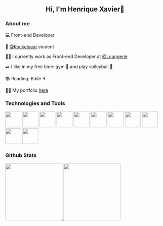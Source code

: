 <h2 align=center>Hi, I'm Henrique Xavier👋</h2>

### About me

💻 Front-end Developer

🚀 <a href="https://www.rocketseat.com.br">@Rocketseat</a> student

👩‍💻 I currently work as Front-end Developer at <a href="https://www.linkedin.com/company/loungerie-intimates/">@Loungerie</a> 

✒️ I like in my free time: gym 💪 and play volleyball 🏐

📚 Reading: Bible ✝️

👨‍💻 My portfolio <a href="https://hnascx.dev">here</a>
<br>
<h3>Technologies and Tools</h3>
  <div><a href="https://react.dev/"><img src="https://cdn.jsdelivr.net/gh/devicons/devicon@latest/icons/react/react-original.svg" width="50px" height="50px" /></a>
  <a href="https://nextjs.org/"><img src="https://cdn.jsdelivr.net/gh/devicons/devicon@latest/icons/nextjs/nextjs-original.svg" width="50px" height="50px" /></a>
  <a href="https://nodejs.org/en"><img src="https://cdn.jsdelivr.net/gh/devicons/devicon@latest/icons/nodejs/nodejs-original-wordmark.svg" width="50px" height="50px" /></a>
  <a href="https://www.typescriptlang.org/"><img src="https://cdn.jsdelivr.net/gh/devicons/devicon@latest/icons/typescript/typescript-original.svg" width="50px" height="50px" /></a>
  <a href="https://developer.mozilla.org/en-US/docs/Web/JavaScript"><img src="https://cdn.jsdelivr.net/gh/devicons/devicon@latest/icons/javascript/javascript-original.svg" width="50px" height="50px" /></a>
  <a href="https://developer.mozilla.org/en-US/docs/Web/HTML"><img src="https://cdn.jsdelivr.net/gh/devicons/devicon@latest/icons/html5/html5-original.svg" width="50px" height="50px" /></a>
  <a href="https://developer.mozilla.org/en-US/docs/Web/CSS"><img src="https://cdn.jsdelivr.net/gh/devicons/devicon@latest/icons/css3/css3-original.svg" width="50px" height="50px" /></a>
  <a href="https://sass-lang.com/"><img src="https://cdn.jsdelivr.net/gh/devicons/devicon@latest/icons/sass/sass-original.svg" width="50px" height="50px" /></a>
  <a href="https://tailwindcss.com/"><img src="https://cdn.jsdelivr.net/gh/devicons/devicon@latest/icons/tailwindcss/tailwindcss-original.svg" width="50px" height="50px" /></a>
  <a href="https://www.cypress.io/"><img src="https://cdn.jsdelivr.net/gh/devicons/devicon@latest/icons/cypressio/cypressio-original.svg" width="50px" height="50px" /></a>
  <a href="https://www.figma.com/ui-design-tool/"><img src="https://cdn.jsdelivr.net/gh/devicons/devicon@latest/icons/figma/figma-original.svg" width="50px" height="50px" /></a></div>
  
<h3>Github Stats</h3>
<div>
<a href="https://github.com/hnascx">
<img height="180em" src="https://github-readme-stats.vercel.app/api/top-langs/?username=hnascx&layout=compact&langs_count=7&theme=dark"/>
<img height="180em" src="https://github-readme-stats.vercel.app/api?username=hnascx&show_icons=true&theme=dark&include_all_commits=true&count_private=true"/>
</div>


          
          

